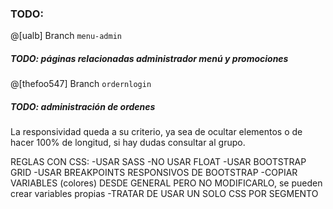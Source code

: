 ### TODO:

@[ualb] Branch `menu-admin`
##### TODO: páginas relacionadas administrador menú y promociones
@[thefoo547] Branch `ordernlogin`
##### TODO: administración de ordenes

La responsividad queda a su criterio, ya sea de ocultar elementos o de hacer 100% de longitud, si hay dudas consultar al grupo. 

REGLAS CON CSS:
-USAR SASS
-NO USAR FLOAT
-USAR BOOTSTRAP GRID
-USAR BREAKPOINTS RESPONSIVOS DE BOOTSTRAP
-COPIAR VARIABLES (colores) DESDE GENERAL PERO NO MODIFICARLO, se pueden crear variables propias
-TRATAR DE USAR UN SOLO CSS POR SEGMENTO

